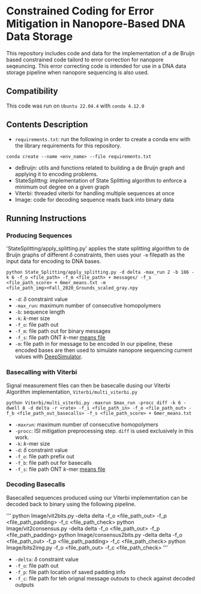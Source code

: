 # Constrained Coding for Error Mitigation in Nanopore-Based DNA Data Storage

This repository includes code and data for the implementation of a de Bruijn based constrained code tailord to error correction for nanopore seqeuncing. This error correcting code is intended for use in a DNA data storage pipeline when nanopore sequencing is also used.

## Compatibility
This code was run on `Ubuntu 22.04.4` with `conda 4.12.0`

## Contents Description
* `requirements.txt`:
  run the following in order to create a conda env with the library requirements for this repository.
 ```
 conda create --name <env_name> --file requirements.txt
 ```
* deBruijn: utils and functions related to building a de Bruijn graph and applying it to encoding problems.
* StateSplittng: implementation of State Splitting algorithm to enforce a minimum out degree on a given graph
* Viterbi: threaded viterbi for handling multiple sequences at once
* Image: code for decoding sequence reads back into binary data
  
## Running Instructions
### Producing Sequences
'StateSplitting/apply_splitting.py' applies the state splitting algorithm to de Bruijn graphs of different $\delta$ constraints, then uses your `-m` filepath as the input data for encoding to DNA bases. 
```
python State_Splitting/apply_splitting.py -d delta -max_run 2 -b 186 -k 6 -f_o <file_path> -f_m <file_path> + messages/ -f_s <file_path_score> + 6mer_means.txt -m <file_path_img>+Fall_2020_Grounds_scaled_gray.npy
```
* `-d`: $\delta$ constraint value
* `-max_run`: maximum number of consecutive homopolymers 
* `-b`: sequence length
* `-k`: $k$-mer size
* `-f_o`: file path out
* `-f_m`: file path out for binary messages
* `-f_s`: file path ONT $k$-mer [means file](https://github.com/nanoporetech/kmer_models) 
* `-m`: file path in for message to be encoded
In our pipeline, these encoded bases are then used to simulate nanopore sequencing current values with [DeepSimulator](https://github.com/liyu95/DeepSimulator).

### Basecalling with Viterbi
Signal measurement files can then be basecalle dusing our Viterbi Algorithm implementation, `Viterbi/multi_viterbi.py`
```
python Viterbi/multi_viterbi.py -maxrun $max_run -procc diff -k 6 -dwell 8 -d delta -r <rate> -f_i <file_path_in> -f_o <file_path_out> -f_b <file_path_out_basecalls> -f_s <file_path_score> + 6mer_means.txt
```
* `-maxrun`: maximum number of consecutive homopolymers
* `-procc`: ISI mitigation preprocessing step. `diff` is used exclusively in this work.
* `-k`: $k$-mer size
* `-d`: $\delta$ constraint value
* `-f_o`: file path prefix out
* `-f_b`: file path out for basecalls
* `-f_s`: file path ONT $k$-mer [means file](https://github.com/nanoporetech/kmer_models) 

### Decoding Basecalls
Basecalled sequences produced using our Viterbi implementation can be decoded back to binary using the following pipeline.

'''
python Image/vit2bits.py -delta delta -f_o <file_path_out> -f_p <file_path_padding> -f_c <file_path_check>
python Image/vit2consensus.py -delta delta -f_o <file_path_out> -f_p <file_path_padding>
python Image/consensus2bits.py -delta delta -f_o <file_path_out> -f_p <file_path_padding> -f_c <file_path_check>
python Image/bits2img.py -f_o <file_path_out> -f_c <file_path_check>
'''
* `-delta`: $\delta$ constraint value
* `-f_o`: file path out
* `-f_p`: file path location of saved padding info
* `-f_c`: file path for teh orignal message outouts to check against decoded outputs
